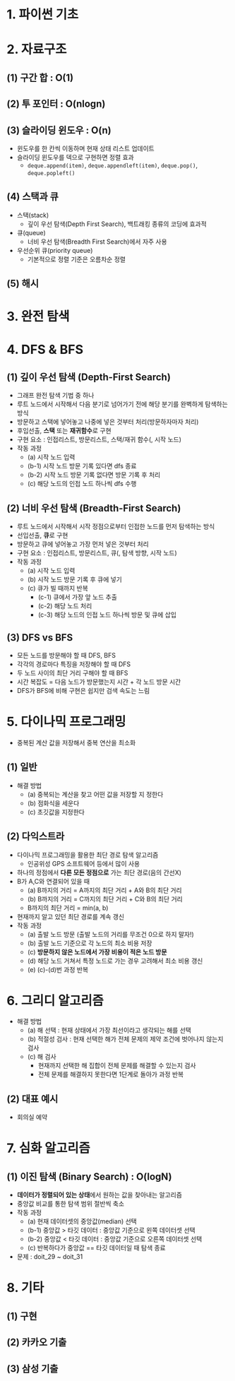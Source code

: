 # 1. 파이썬 기초

# 2. 자료구조
## (1) 구간 합 : O(1)
## (2) 투 포인터 : O(nlogn)
## (3) 슬라이딩 윈도우 : O(n)
- 윈도우를 한 칸씩 이동하며 현재 상태 리스트 업데이트
- 슬라이딩 윈도우를 덱으로 구현하면 정렬 효과
  - `deque.append(item)`, `deque.appendleft(item)`, `deque.pop()`, `deque.popleft()`
## (4) 스택과 큐
- 스택(stack)
  - 깊이 우선 탐색(Depth First Search), 백트래킹 종류의 코딩에 효과적
- 큐(queue) 
  - 너비 우선 탐색(Breadth First Search)에서 자주 사용
- 우선순위 큐(priority queue)
  - 기본적으로 정렬 기준은 오름차순 정렬
## (5) 해시

# 3. 완전 탐색

# 4. DFS & BFS
## (1) 깊이 우선 탐색 (Depth-First Search)
- 그래프 완전 탐색 기법 중 하나
- 루트 노드에서 시작해서 다음 분기로 넘어가기 전에 해당 분기를 완벽하게 탐색하는 방식
- 방문하고 스택에 넣어놓고 나중에 넣은 것부터 처리(방문하자마자 처리)
- 후입선출, **스택** 또는 **재귀함수**로 구현
- 구현 요소 : 인접리스트, 방문리스트, 스택/재귀 함수(, 시작 노드)
- 작동 과정
  - (a) 시작 노드 입력 
  - (b-1) 시작 노드 방문 기록 있다면 dfs 종료
  - (b-2) 시작 노드 방문 기록 없다면 방문 기록 후 처리
  - (c) 해당 노드의 인접 노드 하나씩 dfs 수행
## (2) 너비 우선 탐색 (Breadth-First Search)
- 루트 노드에서 시작해서 시작 정점으로부터 인접한 노드를 먼저 탐색하는 방식
- 선입선출, **큐**로 구현
- 방문하고 큐에 넣어놓고 가장 먼저 넣은 것부터 처리
- 구현 요소 : 인접리스트, 방문리스트, 큐(, 탐색 방향, 시작 노드)
- 작동 과정
  - (a) 시작 노드 입력
  - (b) 시작 노드 방문 기록 후 큐에 넣기
  - (c) 큐가 빌 때까지 반복
    - (c-1) 큐에서 가장 앞 노드 추출
    - (c-2) 해당 노드 처리
    - (c-3) 해당 노드의 인접 노드 하나씩 방문 및 큐에 삽입
## (3) DFS vs BFS
- 모든 노드를 방문해야 할 때 DFS, BFS
- 각각의 경로마다 특징을 저장해야 할 때 DFS
- 두 노드 사이의 최단 거리 구해야 할 때 BFS
- 시간 복잡도 = 다음 노드가 방문했는지 시간 + 각 노드 방문 시간
- DFS가 BFS에 비해 구현은 쉽지만 검색 속도는 느림

# 5. 다이나믹 프로그래밍
- 중복된 계산 값을 저장해서 중복 연산을 최소화
## (1) 일반
- 해결 방법
  - (a) 중복되는 계산을 찾고 어떤 값을 저장할 지 정한다
  - (b) 점화식을 세운다
  - (c) 초깃값을 지정한다
## (2) 다익스트라
- 다이나믹 프로그래밍을 활용한 최단 경로 탐색 알고리즘
  - 인공위성 GPS 소프트웨어 등에서 많이 사용
- 하나의 정점에서 **다른 모든 정점으로** 가는 최단 경로(음의 간선X)
- B가 A,C와 연결되어 있을 때
  - (a) B까지의 거리 = A까지의 최단 거리 + A와 B의 최단 거리
  - (b) B까지의 거리 = C까지의 최단 거리 + C와 B의 최단 거리
  - B까지의 최단 거리 = min(a, b)
- 현재까지 알고 있던 최단 경로를 계속 갱신
- 작동 과정
  - (a) 출발 노드 방문 (출발 노드의 거리를 무조건 0으로 하지 말자!)
  - (b) 출발 노드 기준으로 각 노드의 최소 비용 저장
  - (c) **방문하지 않은 노드에서 가장 비용이 적은 노드 방문**
  - (d) 해당 노드 거쳐서 특정 노드로 가는 경우 고려해서 최소 비용 갱신
  - (e) (c)-(d)번 과정 반복

# 6. 그리디 알고리즘
- 해결 방법
  - (a) 해 선택 : 현재 상태에서 가장 최선이라고 생각되는 해를 선택
  - (b) 적절성 검사 : 현재 선택한 해가 전체 문제의 제약 조건에 벗어나지 않는지 검사
  - (c) 해 검사
    - 현재까지 선택한 해 집합이 전체 문제를 해결할 수 있는지 검사
    - 전체 문제를 해결하지 못한다면 1단계로 돌아가 과정 반복
## (2) 대표 예시
- 회의실 예약

# 7. 심화 알고리즘
## (1) 이진 탐색 (Binary Search) : O(logN)
- **데이터가 정렬되어 있는 상태**에서 원하는 값을 찾아내는 알고리즘
- 중앙값 비교를 통한 탐색 범위 절반씩 축소
- 작동 과정
  - (a) 현재 데이터셋의 중앙값(median) 선택
  - (b-1) 중앙값 > 타깃 데이터 : 중앙값 기준으로 왼쪽 데이터셋 선택
  - (b-2) 중앙값 < 타깃 데이터 : 중앙값 기준으로 오른쪽 데이터셋 선택
  - (c) 반복하다가 중앙값 == 타깃 데이터일 때 탐색 종료
- 문제 : doit_29 ~ doit_31

# 8. 기타
## (1) 구현
## (2) 카카오 기출
## (3) 삼성 기출